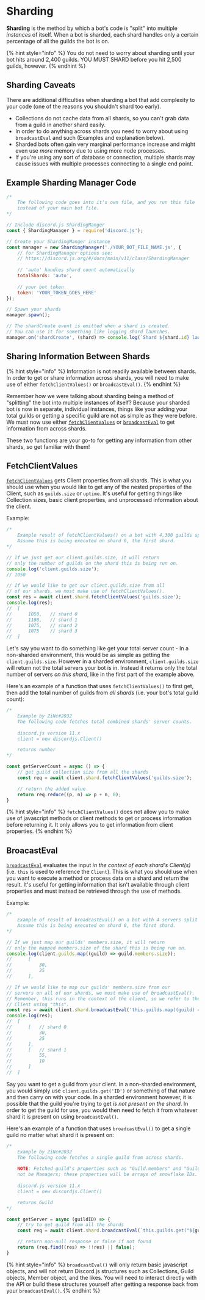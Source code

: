 # Sharding

**Sharding** is the method by which a bot's code is "split" into multiple _instances_ of itself. When a bot is sharded, each shard handles only a certain percentage of all the guilds the bot is on.

{% hint style="info" %}
You do not need to worry about sharding until your bot hits around 2,400 guilds. YOU MUST SHARD before you hit 2,500 guilds, however.
{% endhint %}

## Sharding Caveats

There are additional difficulties when sharding a bot that add complexity to your code \(one of the reasons you shouldn't shard too early\).

* Collections do not cache data from all shards, so you can't grab data from a guild in another shard easily.
* In order to do anything across shards you need to worry about using `broadcastEval` and such \(Examples and explanation below\).
* Sharded bots often gain very marginal performance increase and might even use _more_ memory due to using more node processes.
* If you're using any sort of database or connection, multiple shards may cause issues with multiple processes connecting to a single end point.

## Example Sharding Manager Code

```javascript
/*
    The following code goes into it's own file, and you run this file
    instead of your main bot file.
*/

// Include discord.js ShardingManger
const { ShardingManager } = require('discord.js');

// Create your ShardingManger instance
const manager = new ShardingManager('./YOUR_BOT_FILE_NAME.js', {
    // for ShardingManager options see:
    // https://discord.js.org/#/docs/main/v11/class/ShardingManager
    
    // 'auto' handles shard count automatically
    totalShards: 'auto', 
    
    // your bot token
    token: 'YOUR_TOKEN_GOES_HERE'
});

// Spawn your shards
manager.spawn();

// The shardCreate event is emitted when a shard is created.
// You can use it for something like logging shard launches.
manager.on('shardCreate', (shard) => console.log(`Shard ${shard.id} launched`));
```

## Sharing Information Between Shards

{% hint style="info" %}
Information is not readily available between shards. In order to get or share information across shards, you will need to make use of either `fetchClientValues()` or `broadcastEval()`.
{% endhint %}

Remember how we were talking about sharding being a method of "splitting" the bot into multiple instances of itself? Because your sharded bot is now in separate, individual instances, things like your adding your total guilds or getting a specific guild are not as simple as they were before. We must now use either [`fetchClientValues`](##FetchClientValues) or [`broadcastEval`](##BroadcastEval) to get information from across shards.

These two functions are your go-to for getting any information from other shards, so get familiar with them!

## FetchClientValues

[`fetchClientValues`](https://discord.js.org/#/docs/main/v11/class/ShardClientUtil?scrollTo=fetchClientValues) gets Client properties from all shards. This is what you should use when you would like to get any of the nested properties of the Client, such as `guilds.size` or `uptime`. It's useful for getting things like Collection sizes, basic client properties, and unprocessed information about the client.

Example:
```javascript
/*
    Example result of fetchClientValues() on a bot with 4,300 guilds split across 4 shards.
    Assume this is being executed on shard 0, the first shard.
*/

// If we just get our client.guilds.size, it will return
// only the number of guilds on the shard this is being run on.
console.log('client.guilds.size');
// 1050

// If we would like to get our client.guilds.size from all
// of our shards, we must make use of fetchClientValues().
const res = await client.shard.fetchClientValues('guilds.size');
console.log(res);
// 	[
//		1050,	// shard 0
//		1100,	// shard 1
//		1075,	// shard 2
//		1075	// shard 3
//	]

````

Let's say you want to do something like get your total server count - In a non-sharded environment, this would be as simple as getting the `client.guilds.size`. However in a sharded environment, `client.guilds.size` will return not the total servers your bot is in. Instead it returns only the total number of servers *on this shard*, like in the first part of the example above.

Here's an example of a function that uses `fetchClientValues()` to first get, then add the total number of guilds from *all shards* (i.e. your bot's total guild count):

```javascript
/*
  	Example by ZiNc#2032
  	The following code fetches total combined shards' server counts.
  
  	discord.js version 11.x
  	client = new discordjs.Client()

  	returns number
*/

const getServerCount = async () => {
    // get guild collection size from all the shards
    const req = await client.shard.fetchClientValues('guilds.size');

    // return the added value
    return req.reduce((p, n) => p + n, 0);
}
```

{% hint style="info" %}
`fetchClientValues()` does not allow you to make use of javascript methods or client methods to get or process information before returning it. It only allows you to get information from client properties.
{% endhint %}

## BroacastEval

[`broadcastEval`](https://discord.js.org/#/docs/main/v11/class/ShardClientUtil?scrollTo=broadcastEval) evaluates the input *in the context of each shard's Client(s)* (i.e. `this` is used to reference the `Client`). This is what you should use when you want to execute a method or process data on a shard and return the result. It's useful for getting information that isn't available through client properties and must instead be retrieved through the use of methods.

Example:
```javascript
/*
    Example of result of broadcastEval() on a bot with 4 servers split across 2 shards.
    Assume this is being executed on shard 0, the first shard.
*/

// If we just map our guilds' members.size, it will return
// only the mapped members.size of the shard this is being run on.
console.log(client.guilds.map((guild) => guild.members.size));
//		[
//			30,
//			25
//		],

// If we would like to map our guilds' members.size from our
// servers on all of our shards, we must make use of broadcastEval().
// Remember, this runs in the context of the client, so we refer to the
// Client using "this".
const res = await client.shard.broadcastEval('this.guilds.map((guild) => guild.members.size)');
console.log(res);
// 	[
//		[	// shard 0
//			30,
//			25
//		],
//		[	// shard 1
//			55,
//			10
//		]
// 	]

````

Say you want to get a guild from your client. In a non-sharded environment, you would simply use `client.guilds.get('ID')` or something of that nature and then carry on with your code. In a sharded environment however, it is possible that the guild you're trying to get *is not present on the shard*. In order to get the guild for use, you would then need to fetch it from whatever shard it is present on using `broadcastEval()`.

Here's an example of a function that uses `broadcastEval()` to get a single guild no matter what shard it is present on:

```javascript
/*
  	Example by ZiNc#2032
  	The following code fetches a single guild from across shards.
    
    NOTE: Fetched guild's properties such as "Guild.members" and "Guild.roles" will
    not be Managers; these properties will be arrays of snowflake IDs.
  	
  	discord.js version 11.x
  	client = new discordjs.Client()

  	returns Guild
*/

const getServer = async (guildID) => {
    // try to get guild from all the shards
    const req = await client.shard.broadcastEval(`this.guilds.get("${guildID}")`);

    // return non-null response or false if not found
    return (req.find((res) => !!res) || false);
}
```

{% hint style="info" %}
`broadcastEval()` will only return basic javascript objects, and will not return Discord.js structures such as Collections, Guild objects, Member object, and the likes. You will need to interact directly with the API or build these structures yourself after getting a response back from your `broadcastEval()`.
{% endhint %}

